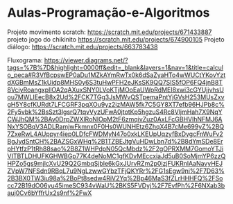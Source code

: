 # Aulas-Programação-e-Algoritmos
Projeto movimento scratch: https://scratch.mit.edu/projects/671433887 <br>
projeto jogo do chikinito https://scratch.mit.edu/projects/674900105
Projeto diálogo: https://scratch.mit.edu/projects/663783438

Fluxograma: https://viewer.diagrams.net/?tags=%7B%7D&highlight=0000ff&edit=_blank&layers=1&nav=1&title=calculo_peca#R3VfBcpswEP0aDu1MZkAYmRwTx0k6dSaZyaHTo4wWUCtYKovYztdXGBmMsZ1kUidp8MHS0y6S3tuHwPFH2eJKsSK9QQ7SIS5fOP6FQ4jnB8T8VciyRoangxpIlOA2qAXuxSNY0LVoKTjMOoEaUWpRdMEI8xwi3cGYUjjvhsUou7MWLIEecB8x2Ud%2FCK7TGg3JsMWvQSTpemaPntYjGVsH253MUsZxvgH5Y8cfKURdt7LFCGRF3pqXOu9yz2izMAW5fk7C5GY8XT7efb96HJPb8c%2Fy5vbk%2BsSzt3lgsrQ7tqvVyzUFwA0jtotKp5hgzuS4Rc8VljmHah7X9NqYCWJhQM%2BAv0DrpZWXlRoNlOpM2tF6zmqivZuz0AxLFcGBHVlhNFMJ6ANxYSOBqV3ADLRamjwFkmnx0F0Hs0WUNHEtz6ZhqX4B7cMe699yZ%2BQ7ZxeRwL4AUppyr4iep0LDfcFWDMyN47o0xkLKEUpUqzyfBxDygcFnWuFv2BgJydSntCH%2BAZSGxWHq%2B1TZBEJtgVuHDwLbn7d%2B8dYmSDe8ErpHYtfzP1tRh88sao%2B8Z1WHPdpN05QcMbdz%2F2gOPRXMM7GomoYTJiVITBTLDHUFKGHWBGp77K4deNoMC1gfKDvMEccxiaJd5uB0SoMjmYP6zzQHPZo5gs9mjlcXvU29Q2GmbqSjble6kGxJUrvRZm2p0izjFUKRnlAaNavyHEJZVpW7NFSdn9RBqL7u9NgLzwwGYbzTFjQKYRr%2FG1sEgw9ni%2F7D63%2B3BX0TW3iu98a%2BoPt8sedw4RiV2Yq%2Bp46MaS3fZLrHHHFQ%2FSocc72B19dO06yu45imeSC934vWaU%2BKS5FVDyj%2F7EvfPh%2F6NXab3bauj0Cv6bYffrUx2s9nf%2FwX

